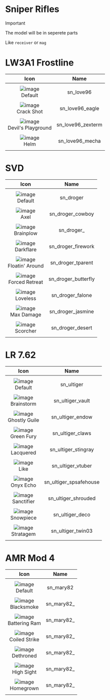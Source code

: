 # Sniper Rifles

> [!IMPORTANT]
> The model will be in seperete parts
>
> Like `receiver` or `mag`



# LW3A1 Frostline

| Icon | Name |
| :--: | :--: | 
| | | | | 
![image](https://github.com/user-attachments/assets/38fc8a35-fcc3-4982-b546-693c17eb8255)<br> Default | sn_love96 | 
| | | | | 
![image](https://github.com/user-attachments/assets/c6c13621-ecbb-4464-91b7-cb9ecc9146fb)<br> Crack Shot | sn_love96_eagle | 
| | | | | 
![image](https://github.com/user-attachments/assets/322db63b-4f9c-4e12-a916-b42337430643)<br> Devil's Playground	 | sn_love96_zexterm | 
| | | | | 
![image](https://github.com/user-attachments/assets/747ad735-c160-4e8d-bf04-c8ce1916fae6)<br> Helm | sn_love96_mecha | 
| | | | | 



# SVD

| Icon | Name |
| :--: | :--: | 
| | | | | 
![image](https://github.com/user-attachments/assets/916a226f-96ae-4bbb-8b4b-1a99aab9dc4b)<br> Default | sn_droger | 
| | | | | 
![image](https://github.com/user-attachments/assets/46864d16-d4b8-48d0-8753-b65a3185b3dd)<br> Axel | sn_droger_cowboy  | 
| | | | | 
![image](https://github.com/user-attachments/assets/eebd4d3d-8161-404e-a361-99d5df6451bc)<br> Brainplow | sn_droger_ | 
| | | | | 
![image](https://github.com/user-attachments/assets/a9e6921e-7d82-4e28-8f68-3d8abaa5e633)<br> Darkflare | sn_droger_firework | 
| | | | | 
![image](https://github.com/user-attachments/assets/dbd94a76-8f87-4e36-b201-ae1553384985)<br> Floatin' Around | sn_droger_tparent | 
| | | | | 
![image](https://github.com/user-attachments/assets/c7498dbd-3b2c-4c8a-9eea-cfef4ca3b2da)<br> Forced Retreat | sn_droger_butterfly | 
| | | | | 
![image](https://github.com/user-attachments/assets/45932749-4bbf-454f-956c-9a7ee9a0940b)<br> Loveless | sn_droger_falone | 
| | | | | 
![image](https://github.com/user-attachments/assets/4432f652-fb74-4b96-b503-0e477d0f3ac1)<br> Max Damage | sn_droger_jasmine | 
| | | | | 
![image](https://github.com/user-attachments/assets/651e7f23-c60c-406c-8fe7-e520930f7c8f)<br> Scorcher | sn_droger_desert | 
| | | | | 



# LR 7.62

| Icon | Name |
| :--: | :--: | 
| | | | | 
![image](https://github.com/user-attachments/assets/e88599b8-0707-4f77-9a39-137f9dd35e24)<br> Default | sn_ultiger | 
| | | | |  
![image](https://github.com/user-attachments/assets/97d44b15-a25f-439d-880b-922167303a03)<br> Brainstorm | sn_ultiger_vault | 
| | | | | 
![image](https://github.com/user-attachments/assets/7298b0b0-5861-4b9b-adb6-6606e5e15f90)<br> Ghostly Guile | sn_ultiger_endow | 
| | | | | 
![image](https://github.com/user-attachments/assets/3c2115d0-85e2-4142-bdd0-9b12acf37fd5)<br> Green Fury | sn_ultiger_claws  | 
| | | | | 
![image](https://github.com/user-attachments/assets/2d8c04f2-8bf5-4306-be4c-a2bca3525913)<br> Lacquered | sn_ultiger_stingray | 
| | | | | 
![image](https://github.com/user-attachments/assets/72d0c10b-d5bd-41dd-b005-8650b3436567)<br> Like | sn_ultiger_vtuber | 
| | | | | 
![image](https://github.com/user-attachments/assets/f08b314b-0c04-4e90-a1f5-f91db1946450)<br> Onyx Echo |sn_ultiger_spsafehouse  | 
| | | | | 
![image](https://github.com/user-attachments/assets/b1b51b1f-1a20-4d36-9152-cc352d98d2bd)<br> Sanctifier | sn_ultiger_shrouded | 
| | | | | 
![image](https://github.com/user-attachments/assets/96edcdd3-ee3f-4a3e-b910-60a80ea66114)<br> Snowpiece | sn_ultiger_deco | 
| | | | | 
![image](https://github.com/user-attachments/assets/2fe618cd-6792-4812-837e-576b12d0d974)<br> Stratagem | sn_ultiger_twin03 | 
| | | | |



# AMR Mod 4

| Icon | Name |
| :--: | :--: | 
| | | | | 
![image](https://github.com/user-attachments/assets/61ca3417-5eb4-4d21-ac39-030cadd78a82)<br> Default | sn_mary82 | 
| | | | | 
![image](https://github.com/user-attachments/assets/f2b8ef0b-eb2b-469e-9b50-15715bf58dd3)<br> Blacksmoke | sn_mary82_ | 
| | | | | 
![image](https://github.com/user-attachments/assets/14cf34fa-af44-4757-8a78-7d3b7a8a2287)<br> Battering Ram | sn_mary82_  | 
| | | | | 
![image](https://github.com/user-attachments/assets/7b9ad72f-d45e-4d85-ace6-2eeeb0a9d44d)<br> Coiled Strike | sn_mary82_ | 
| | | | | 
![image](https://github.com/user-attachments/assets/7585d81f-f6d8-4573-86ff-216ed0286ac0)<br> Dethroned | sn_mary82_ | 
| | | | | 
![image](https://github.com/user-attachments/assets/ae56b362-a548-4893-88ac-207908df92f8)<br> High Sight | sn_mary82_ | 
| | | | | 
![image](https://github.com/user-attachments/assets/43034a59-a566-4254-87e9-d5c4e6836784)<br> Homegrown | sn_mary82_ | 
| | | | | 












